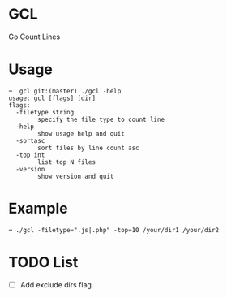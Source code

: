 # GCL
Go Count Lines

# Usage
```
➜  gcl git:(master) ./gcl -help
usage: gcl [flags] [dir]
flags:
  -filetype string
        specify the file type to count line
  -help
        show usage help and quit
  -sortasc
        sort files by line count asc
  -top int
        list top N files
  -version
        show version and quit
```

# Example
```
➜ ./gcl -filetype=".js|.php" -top=10 /your/dir1 /your/dir2
```

# TODO List
- [ ] Add exclude dirs flag
